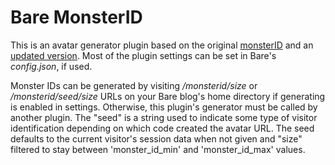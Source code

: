# Bare MonsterID

This is an avatar generator plugin based on the original [monsterID](https://github.com/splitbrain/monsterID) and an [updated version](https://github.com/cypnk/monsterID). Most of the plugin settings can be set in Bare's *config.json*, if used.

Monster IDs can be generated by visiting */monsterid/size* or */monsterid/seed/size* URLs on your Bare blog's home directory if generating is enabled in settings. Otherwise, this plugin's generator must be called by another plugin. The "seed" is a string used to indicate some type of visitor identification depending on which code created the avatar URL. The seed defaults to the current visitor's session data when not given and "size" filtered to stay between 'monster_id_min' and 'monster_id_max' values.

